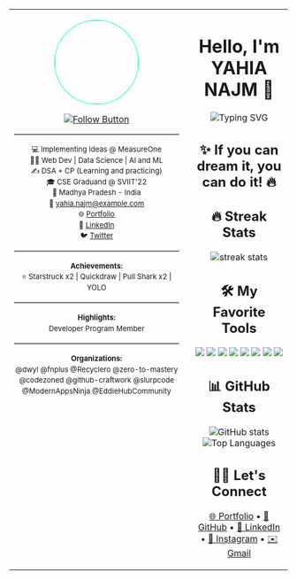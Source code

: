 <table>
<tr>
<td width="300" valign="top" style="padding-right:20px;">

<!-- Left Sidebar -->
<p align="center">
  <img src="https://avatars.githubusercontent.com/u/150905674?s=400&u=f5bed3062b19b99d86bcac5905634f0bfd826c32&v=4" width="150" height="150" style="border-radius:50%; border:2px solid #64ffda;" />
</p>

<p align="center">
  <a href="https://github.com/YAHINAJM">
    <img src="https://img.shields.io/badge/Follow-YAHINAJM-0f111a?style=for-the-badge&logo=github&logoColor=white" alt="Follow Button" />
  </a>
</p>

<hr style="border:0.5px solid #ddd;">

<p align="center" style="font-size:13px; line-height:1.5;">
💻 Implementing Ideas @ MeasureOne<br>
🕵️‍♀️ Web Dev | Data Science | AI and ML<br>
✍ DSA + CP (Learning and practicing)<br>
🎓 CSE Graduand @ SVIIT'22<br>
📍 Madhya Pradesh - India<br>
📧 <a href="mailto:yahia.najm@example.com">yahia.najm@example.com</a><br>
🌐 <a href="https://your-portfolio.com">Portfolio</a><br>
🔗 <a href="https://linkedin.com/in/YAHINAJM">LinkedIn</a><br>
🐦 <a href="https://twitter.com/YAHINAJM">Twitter</a>
</p>

<hr style="border:0.5px solid #ddd;">

<p align="center" style="font-size:13px; line-height:1.5;">
<b>Achievements:</b><br>
⭐ Starstruck x2 | Quickdraw | Pull Shark x2 | YOLO
</p>

<hr style="border:0.5px solid #ddd;">

<p align="center" style="font-size:13px; line-height:1.5;">
<b>Highlights:</b><br>
Developer Program Member
</p>

<hr style="border:0.5px solid #ddd;">

<p align="center" style="font-size:13px; line-height:1.5;">
<b>Organizations:</b><br>
@dwyl @fnplus @Recyclero @zero-to-mastery @codezoned @github-craftwork @slurpcode @ModernAppsNinja @EddieHubCommunity
</p>

</td>

<td valign="top">

<!-- Right Column: Main Content -->
<h1 align="center">Hello, I'm YAHIA NAJM 👋</h1>

<p align="center">
  <img src="https://readme-typing-svg.herokuapp.com?color=%2364ffda&size=24&center=true&vCenter=true&width=500&lines=Full+Stack+Developer;Open+Source+Enthusiast;Always+learning+new+things" alt="Typing SVG" />
</p>

<h2 align="center">✨ If you can dream it, you can do it! 🔥</h2>

<h2 align="center">🔥 Streak Stats</h2>
<p align="center">
  <img src="https://github-readme-streak-stats.herokuapp.com/?user=YAHINAJM&theme=tokyonight" alt="streak stats" />
</p>

<!-- Favorite Tools and Languages -->
<h2 align="center">🛠️ My Favorite Tools</h2>
<p align="center">
  <img src="https://img.shields.io/badge/-Python-3776AB?logo=python&logoColor=white" />
  <img src="https://img.shields.io/badge/-Java-007396?logo=java&logoColor=white" />
  <img src="https://img.shields.io/badge/-C-00599C?logo=c&logoColor=white" />
  <img src="https://img.shields.io/badge/-C++-00599C?logo=cplusplus&logoColor=white" />
  <img src="https://img.shields.io/badge/-JavaScript-F7DF1E?logo=javascript&logoColor=black" />
  <img src="https://img.shields.io/badge/-TypeScript-3178C6?logo=typescript&logoColor=white" />
  <img src="https://img.shields.io/badge/-HTML5-E34F26?logo=html5&logoColor=white" />
  <img src="https://img.shields.io/badge/-CSS3-1572B6?logo=css3&logoColor=white" />
</p>

<h2 align="center">📊 GitHub Stats</h2>
<p align="center">
  <img src="https://github-readme-stats.vercel.app/api?username=YAHINAJM&show_icons=true&theme=tokyonight" alt="GitHub stats" />
  <img src="https://github-readme-stats.vercel.app/api/top-langs/?username=YAHINAJM&layout=compact&theme=tokyonight" alt="Top Languages" />
</p>

<h2 align="center">🙋‍♀️ Let's Connect</h2>
<p align="center">
  <a href="https://your-portfolio.com">🌐 Portfolio</a> •
  <a href="https://github.com/YAHINAJM">🐙 GitHub</a> •
  <a href="https://linkedin.com/in/YAHINAJM">💼 LinkedIn</a> •
  <a href="https://instagram.com/YAHINAJM">📸 Instagram</a> •
  <a href="mailto:yahia.najm@example.com">✉️ Gmail</a>
</p>

</td>
</tr>
</table>
